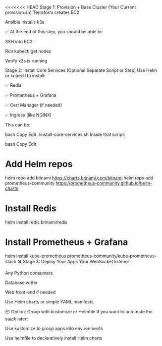 <<<<<<< HEAD
 Stage 1: Provision + Base Cluster (Your Current provision.sh)
Terraform creates EC2

Ansible installs k3s

✅ At the end of this step, you should be able to:

SSH into EC2

Run kubectl get nodes

Verify k3s is running

Stage 2: Install Core Services (Optional Separate Script or Step)
Use Helm or kubectl to install:

✅ Redis

✅ Prometheus + Grafana

✅ Cert Manager (if needed)

✅ Ingress (like NGINX)

This can be:

bash
Copy
Edit
./install-core-services.sh
Inside that script:

bash
Copy
Edit
# Add Helm repos
helm repo add bitnami https://charts.bitnami.com/bitnami
helm repo add prometheus-community https://prometheus-community.github.io/helm-charts

# Install Redis
helm install redis bitnami/redis

# Install Prometheus + Grafana
helm install kube-prometheus prometheus-community/kube-prometheus-stack
🛠️ Stage 3: Deploy Your Apps
Your WebSocket listener

Any Python consumers

Database writer

Web front-end if needed

Use Helm charts or simple YAML manifests.

📦 Option: Group with kustomize or Helmfile
If you want to automate the stack later:

Use kustomize to group apps into environments

Use helmfile to declaratively install Helm charts


